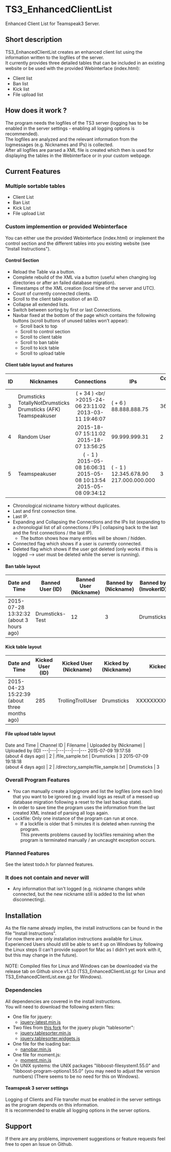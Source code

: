 # TS3_EnhancedClientList
Enhanced Client List for Teamspeak3 Server.

## Short description
TS3_EnhancedClientList creates an enhanced client list using the information written to the logfiles of the server.<br />
It currently provides three detailed tables that can be included in an existing website or be used with the provided Webinterface (index.html):
- Client list
- Ban list
- Kick list 
- File upload list

## How does it work ?
The program needs the logfiles of the TS3 server (logging has to be enabled in the server settings - enabling all logging options is recommended).<br />
The logfiles are analyzed and the relevant information from the logmessages (e.g. Nicknames and IPs) is collected.<br />
After all logfiles are parsed a XML file is created which then is used for displaying the tables in the Webinterface or in your custom webpage.

## Current Features
### Multiple sortable tables
- Client List
- Ban List
- Kick List
- File upload List

### Custom implemention or provided Webinterface
You can either use the provided Webinterface (index.html) or implement the control section and the different tables into you existing website (see "Install Instructions").

#### Control Section
- Reload the Table via a button.
- Complete rebuild of the XML via a button (useful when changing log directories or after an failed database migration).
- Timestamps of the XML creation (local time of the server and UTC).
- Count of currently connected clients.
- Scroll to the client table position of an ID.
- Collapse all extended lists.
- Switch between sorting by first or last Connections.
- Navbar fixed at the bottom of the page which contains the following buttons (scroll buttons of unused tables won't appear):
	* Scroll back to top
	* Scroll to control section
	* Scroll to client table
	* Scroll to ban table
	* Scroll to kick table
	* Scroll to upload table

#### Client table layout and features
ID | Nicknames | Connections | IPs | Connections Count | Connected | Deleted
---|---|:---:|---|---|---|---
3  | Drumsticks<br />TotallyNotDrumsticks<br />Drumsticks (AFK)<br />Teamspeakuser | ( + 34 ) <br/ >2015-24-06 23:11:02<br />2013-03-11 19:46:07 | ( + 6 )<br />88.888.888.75 | 36 |true | false
4  | Random User | 2015-18-07 15:11:02<br />2015-18-07 13:56:25 | 99.999.999.31 | 2 | false | false
5  | Teamspeakuser | ( - 1 )<br />2015-05-08 16:06:31<br />2015-05-08 10:13:54<br />2015-05-08 09:34:12 | ( - 1 )<br />12.345.678.90<br />217.000.000.000 | 3 | false | false

- Chronological nickname history without duplicates.
- Last and first connection time.
- Last IP.
- Expanding and Collapsing the Connections and the IPs list (expanding to a chronologial list of all connections / IPs | collapsing back to the last and the first connections / the last IP).
	- The button shows how many entries will be shown / hidden.
- Connected flag which shows if a user is currently connected.
- Deleted flag which shows if the user got deleted (only works if this is logged --> user must be deleted while the server is running).

#### Ban table layout
Date and Time | Banned User (ID) | Banned User (Nickname) | Banned by (Nickname) | Banned by (InvokerID) | Banned by (UID) | Reason | Bantime
---|---|---|---|---|---|---|---
2015-07-28 13:32:32<br />(about 3 hours ago) | Drumsticks-Test | 12 | 3 | Drumsticks | XXXXXXXXXXXXXXXXXX= | Testban | 1800

#### Kick table layout
Date and Time | Kicked User (ID) | Kicked User (Nickname) | Kicked by (Nickname) | Kicked by (UID) | Reason
---|---|---|---|---|---
2015-04-23 15:22:39<br/>(about three months ago) | 285 | TrollingTrollUser | Drumsticks | XXXXXXXXXXXXXXXXXX= | Trolling

#### File upload table layout
Date and Time | Channel ID | Filename | Uploaded by (Nickname) | Uploaded by (ID)
---|---|---|---|---|---
2015-07-09 19:17:58<br />(about 4 days ago) | 2 | /file_sample.txt | Drumsticks | 3
2015-07-09 19:18:18<br />(about 4 days ago) | 2 | /directory_sample/file_sample.txt | Drumsticks | 3

### Overall Program Features
- You can manually create a logignore and list the logfiles (one each line) that you want to be ignored (e.g. invalid logs as result of a messed up database migration following a reset to the last backup state).
- In order to save time the program uses the information from the last created XML instead of parsing all logs again.
- Lockfile: Only one instance of the program can run at once.
	- If a lockfile is older that 5 minutes it is deleted when running the program.<br />This prevents problems caused by lockfiles remaining when the program is terminated manually / an uncaught exception occurs.

### Planned Features
See the latest todo.h for planned features.

### It does not contain and never will
- Any information that isn't logged (e.g. nickname changes while connected, but the new nickname still is added to the list when disconnecting).

## Installation
As the file name already implies, the install instructions can be found in the file "Install Instructions".<br />
For now there are only installation instructions available for Linux.<br />
Experienced Users should still be able to set it up on Windows by following the Linux steps (I can't provide support for Mac as I didn't yet work with it, but this may change in the future).<br /><br/>
NOTE: Compiled files for Linux and Windows can be downloaded via the release tab on Github since v1.3.0 (TS3_EnhancedClientList.gz for Linux and TS3_EnhancedClientList.exe.gz for Windows).

### Dependencies
All dependencies are covered in the install instructions.<br />
You will need to download the following extern files:
- One file for jquery:
	- [jquery-latest.min.js](http://code.jquery.com/jquery-latest.min.js)
- Two files from [this fork](http://mottie.github.io/tablesorter/docs/) for the jquery plugin "tablesorter":
	- [jquery.tablesorter.min.js](http://mottie.github.io/tablesorter/dist/js/jquery.tablesorter.min.js)
	- [jquery.tablesorter.widgets.js](http://mottie.github.io/tablesorter/js/jquery.tablesorter.widgets.js)
- One file for the loading bar:
	- [nanobar.min.js](http://raw.githubusercontent.com/jacoborus/nanobar/master/nanobar.min.js)
- One file for moment.js:
	- [moment.min.js](http://momentjs.com/downloads/moment.min.js)
- On UNIX systems: the UNIX packages "libboost-filesystem1.55.0" and "libboost-program-options1.55.0" (you may need to adjust the version numbers) (There seems to be no need for this on Windows).

#### Teamspeak 3 server settings
Logging of Clients and File transfer must be enabled in the server settings as the program depends on this information. <br />
It is recommended to enable all logging options in the server options.

## Support
If there are any problems, improvement suggestions or feature requests feel free to open an Issue on Github.
